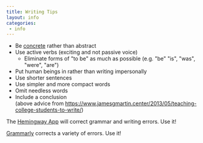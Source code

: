 ```yaml
---
title: Writing Tips
layout: info
categories:
 - info
---
```


* Be [concrete](concrete) rather than abstract
* Use active verbs (exciting and not passive voice)
  * Eliminate forms of "to be" as much as possible (e.g. "be" "is", "was", "were", "are")
* Put human beings in rather than writing impersonally
* Use shorter sentences
* Use simpler and more compact words 
* Omit needless words 
* Include a conclusion  
(above advice from https://www.jamesgmartin.center/2013/05/teaching-college-students-to-write/)

The [Hemingway App](http://www.hemingwayapp.com/) will correct grammar and writing errors. Use it!

[Grammarly](https://www.grammarly.com/) corrects a variety of errors. Use it!
